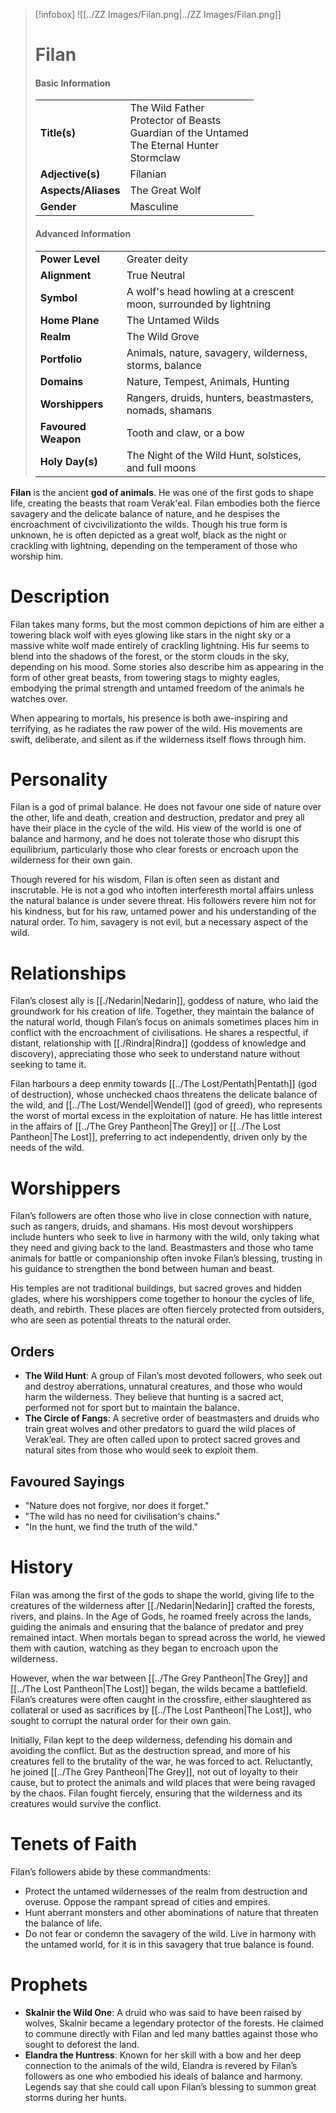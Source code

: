 > [!infobox]
> ![[../ZZ Images/Filan.png|../ZZ Images/Filan.png]]  
> # Filan
> #### Basic Information
> |  |   |
> |---|---|
> | **Title(s)** | The Wild Father<br>Protector of Beasts<br>Guardian of the Untamed<br>The Eternal Hunter<br>Stormclaw |
> | **Adjective(s)** | Filanian |
> | **Aspects/Aliases** | The Great Wolf |
> | **Gender** | Masculine |
> 
> #### Advanced Information
> |  |  | 
> | --- | --- |
> | **Power Level** | Greater deity |
> | **Alignment** | True Neutral |
> | **Symbol** | A wolf's head howling at a crescent moon, surrounded by lightning |
> | **Home Plane** | The Untamed Wilds |
> | **Realm** | The Wild Grove |
> | **Portfolio** | Animals, nature, savagery, wilderness, storms, balance |
> | **Domains** | Nature, Tempest, Animals, Hunting |
> | **Worshippers** | Rangers, druids, hunters, beastmasters, nomads, shamans |
> | **Favoured Weapon** | Tooth and claw, or a bow |
> | **Holy Day(s)** | The Night of the Wild Hunt, solstices, and full moons |

**Filan** is the ancient **god of animals**. He was one of the first gods to shape life, creating the beasts that roam Verak'eal. Filan embodies both the fierce savagery and the delicate balance of nature, and he despises the encroachment of civcivilizationto the wilds. Though his true form is unknown, he is often depicted as a great wolf, black as the night or crackling with lightning, depending on the temperament of those who worship him.

# Description
Filan takes many forms, but the most common depictions of him are either a towering black wolf with eyes glowing like stars in the night sky or a massive white wolf made entirely of crackling lightning. His fur seems to blend into the shadows of the forest, or the storm clouds in the sky, depending on his mood. Some stories also describe him as appearing in the form of other great beasts, from towering stags to mighty eagles, embodying the primal strength and untamed freedom of the animals he watches over.

When appearing to mortals, his presence is both awe-inspiring and terrifying, as he radiates the raw power of the wild. His movements are swift, deliberate, and silent as if the wilderness itself flows through him.

# Personality
Filan is a god of primal balance. He does not favour one side of nature over the other, life and death, creation and destruction, predator and prey all have their place in the cycle of the wild. His view of the world is one of balance and harmony, and he does not tolerate those who disrupt this equilibrium, particularly those who clear forests or encroach upon the wilderness for their own gain.

Though revered for his wisdom, Filan is often seen as distant and inscrutable. He is not a god who intoften interferesth mortal affairs unless the natural balance is under severe threat. His followers revere him not for his kindness, but for his raw, untamed power and his understanding of the natural order. To him, savagery is not evil, but a necessary aspect of the wild.

# Relationships
Filan’s closest ally is [[./Nedarin|Nedarin]], goddess of nature, who laid the groundwork for his creation of life. Together, they maintain the balance of the natural world, though Filan’s focus on animals sometimes places him in conflict with the encroachment of civilisations. He shares a respectful, if distant, relationship with [[./Rindra|Rindra]] (goddess of knowledge and discovery), appreciating those who seek to understand nature without seeking to tame it.

Filan harbours a deep enmity towards [[../The Lost/Pentath|Pentath]] (god of destruction), whose unchecked chaos threatens the delicate balance of the wild, and [[../The Lost/Wendel|Wendel]] (god of greed), who represents the worst of mortal excess in the exploitation of nature. He has little interest in the affairs of [[../The Grey Pantheon|The Grey]] or [[../The Lost Pantheon|The Lost]], preferring to act independently, driven only by the needs of the wild.

# Worshippers
Filan’s followers are often those who live in close connection with nature, such as rangers, druids, and shamans. His most devout worshippers include hunters who seek to live in harmony with the wild, only taking what they need and giving back to the land. Beastmasters and those who tame animals for battle or companionship often invoke Filan’s blessing, trusting in his guidance to strengthen the bond between human and beast.

His temples are not traditional buildings, but sacred groves and hidden glades, where his worshippers come together to honour the cycles of life, death, and rebirth. These places are often fiercely protected from outsiders, who are seen as potential threats to the natural order.

## Orders
- **The Wild Hunt**: A group of Filan’s most devoted followers, who seek out and destroy aberrations, unnatural creatures, and those who would harm the wilderness. They believe that hunting is a sacred act, performed not for sport but to maintain the balance.
- **The Circle of Fangs**: A secretive order of beastmasters and druids who train great wolves and other predators to guard the wild places of Verak’eal. They are often called upon to protect sacred groves and natural sites from those who would seek to exploit them.

## Favoured Sayings
- "Nature does not forgive, nor does it forget."
- "The wild has no need for civilisation's chains."
- "In the hunt, we find the truth of the wild."

# History
Filan was among the first of the gods to shape the world, giving life to the creatures of the wilderness after [[./Nedarin|Nedarin]] crafted the forests, rivers, and plains. In the Age of Gods, he roamed freely across the lands, guiding the animals and ensuring that the balance of predator and prey remained intact. When mortals began to spread across the world, he viewed them with caution, watching as they began to encroach upon the wilderness.

However, when the war between [[../The Grey Pantheon|The Grey]] and [[../The Lost Pantheon|The Lost]] began, the wilds became a battlefield. Filan’s creatures were often caught in the crossfire, either slaughtered as collateral or used as sacrifices by [[../The Lost Pantheon|The Lost]], who sought to corrupt the natural order for their own gain.

Initially, Filan kept to the deep wilderness, defending his domain and avoiding the conflict. But as the destruction spread, and more of his creatures fell to the brutality of the war, he was forced to act. Reluctantly, he joined [[../The Grey Pantheon|The Grey]], not out of loyalty to their cause, but to protect the animals and wild places that were being ravaged by the chaos. Filan fought fiercely, ensuring that the wilderness and its creatures would survive the conflict.

# Tenets of Faith
Filan’s followers abide by these commandments:
- Protect the untamed wildernesses of the realm from destruction and overuse. Oppose the rampant spread of cities and empires.
- Hunt aberrant monsters and other abominations of nature that threaten the balance of life.
- Do not fear or condemn the savagery of the wild. Live in harmony with the untamed world, for it is in this savagery that true balance is found.

# Prophets
- **Skalnir the Wild One**: A druid who was said to have been raised by wolves, Skalnir became a legendary protector of the forests. He claimed to commune directly with Filan and led many battles against those who sought to deforest the land.
- **Elandra the Huntress**: Known for her skill with a bow and her deep connection to the animals of the wild, Elandra is revered by Filan’s followers as one who embodied his ideals of balance and harmony. Legends say that she could call upon Filan’s blessing to summon great storms during her hunts.